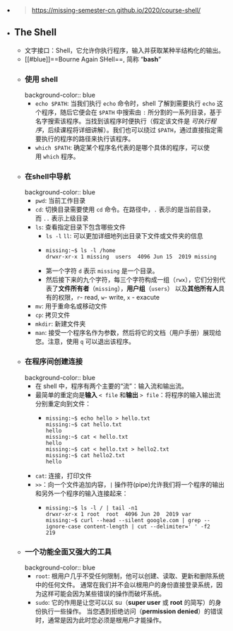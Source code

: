 - > https://missing-semester-cn.github.io/2020/course-shell/
- ## The Shell
	- 文字接口：Shell，它允许你执行程序，输入并获取某种半结构化的输出。
	- [[#blue]]==Bourne Again SHell==, 简称 “**bash**”
	- ### 使用 shell
	  background-color:: blue
		- `echo $PATH`: 当我们执行 `echo` 命令时，shell 了解到需要执行 `echo` 这个程序，随后它便会在 `$PATH` 中搜索由 `:` 所分割的一系列目录，基于名字搜索该程序。当找到该程序时便执行（假定该文件是 *可执行程序*，后续课程将详细讲解）。我们也可以绕过 `$PATH`，通过直接指定需要执行的程序的路径来执行该程序。
		- `which $PATH`: 确定某个程序名代表的是哪个具体的程序，可以使用 `which` 程序。
	- ### 在shell中导航
	  background-color:: blue
		- `pwd`: 当前工作目录
		- `cd`: 切换目录需要使用 `cd` 命令。在路径中，`.` 表示的是当前目录，而 `..` 表示上级目录
		- `ls`: 查看指定目录下包含哪些文件
			- `ls -l` `ll`: 可以更加详细地列出目录下文件或文件夹的信息
			- ```
			  missing:~$ ls -l /home
			  drwxr-xr-x 1 missing  users  4096 Jun 15  2019 missing
			  ```
			- 第一个字符 `d` 表示 `missing` 是一个目录。
			- 然后接下来的九个字符，每三个字符构成一组（`rwx`），它们分别代表了**文件所有者**（`missing`），**用户组**（`users`） 以及**其他所有人**具有的权限，`r`- read, `w`- write, `x` - exacute
		- `mv`: 用于重命名或移动文件
		- `cp`: 拷贝文件
		- `mkdir`: 新建文件夹
		- `man`: 接受一个程序名作为参数，然后将它的文档（用户手册）展现给您。注意，使用 `q` 可以退出该程序。
	- ### 在程序间创建连接
	  background-color:: blue
		- 在 shell 中，程序有两个主要的“流”：输入流和输出流。
		- 最简单的重定向是**输入** `< file` 和**输出** `> file`：将程序的输入输出流分别重定向到文件：
			- ```
			  missing:~$ echo hello > hello.txt
			  missing:~$ cat hello.txt
			  hello
			  missing:~$ cat < hello.txt
			  hello
			  missing:~$ cat < hello.txt > hello2.txt
			  missing:~$ cat hello2.txt
			  hello
			  ```
		- `cat`:  连接，打印文件
		- `>>`：向一个文件追加内容，`|` 操作符(pipe)允许我们将一个程序的输出和另外一个程序的输入连接起来：
			- ```
			  missing:~$ ls -l / | tail -n1
			  drwxr-xr-x 1 root  root  4096 Jun 20  2019 var
			  missing:~$ curl --head --silent google.com | grep --ignore-case content-length | cut --delimiter=' ' -f2
			  219
			  ```
	- ### 一个功能全面又强大的工具
	  background-color:: blue
		- `root`: 根用户几乎不受任何限制，他可以创建、读取、更新和删除系统中的任何文件。 通常在我们并不会以根用户的身份直接登录系统，因为这样可能会因为某些错误的操作而破坏系统。
		- `sudo`:  它的作用是让您可以以 su（**super user** 或 **root** 的简写）的身份执行一些操作。 当您遇到拒绝访问（**permission denied**）的错误时，通常是因为此时您必须是根用户才能操作。